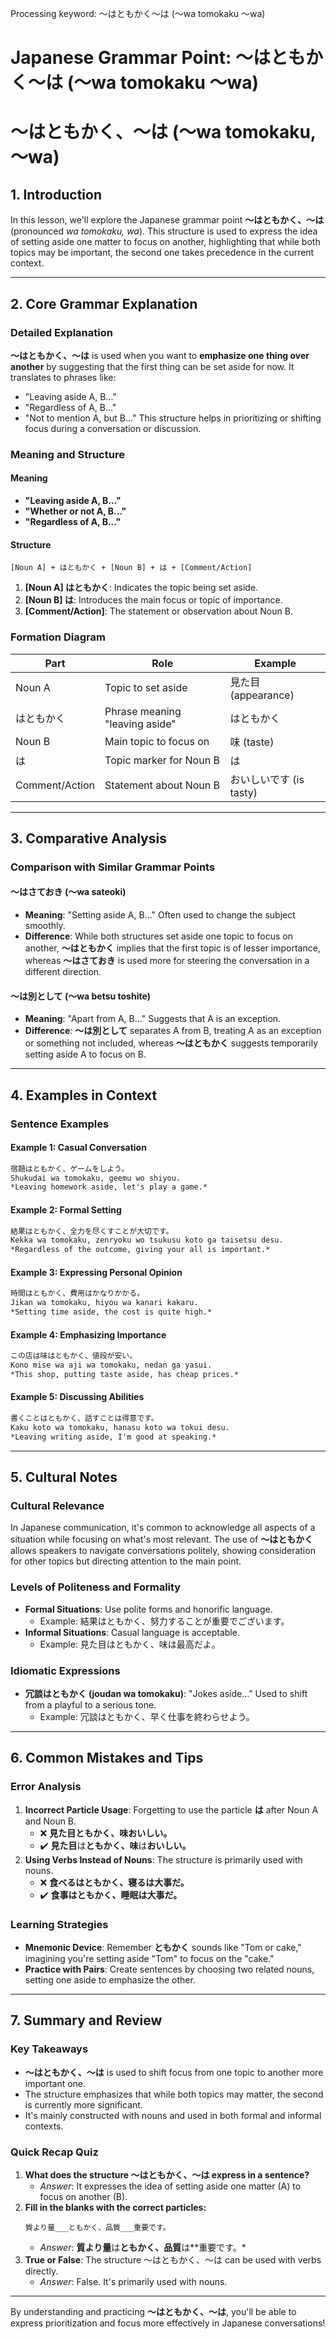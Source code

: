 Processing keyword: ～はともかく～は (〜wa tomokaku 〜wa)
# Japanese Grammar Point: ～はともかく～は (〜wa tomokaku 〜wa)
# ～はともかく、～は (～wa tomokaku, ～wa)
## 1. Introduction
In this lesson, we'll explore the Japanese grammar point **～はともかく、～は** (pronounced *wa tomokaku, wa*). This structure is used to express the idea of setting aside one matter to focus on another, highlighting that while both topics may be important, the second one takes precedence in the current context.

---
## 2. Core Grammar Explanation
### Detailed Explanation
**～はともかく、～は** is used when you want to **emphasize one thing over another** by suggesting that the first thing can be set aside for now. It translates to phrases like:
- "Leaving aside A, B..."
- "Regardless of A, B..."
- "Not to mention A, but B..."
This structure helps in prioritizing or shifting focus during a conversation or discussion.
### Meaning and Structure
#### Meaning
- **"Leaving aside A, B..."**
- **"Whether or not A, B..."**
- **"Regardless of A, B..."**
#### Structure
```plaintext
[Noun A] + はともかく + [Noun B] + は + [Comment/Action]
```
1. **[Noun A] はともかく**: Indicates the topic being set aside.
2. **[Noun B] は**: Introduces the main focus or topic of importance.
3. **[Comment/Action]**: The statement or observation about Noun B.
### Formation Diagram
| Part             | Role                               | Example                 |
|------------------|------------------------------------|-------------------------|
| Noun A           | Topic to set aside                 | 見た目 (appearance)     |
| はともかく        | Phrase meaning "leaving aside"     | はともかく               |
| Noun B           | Main topic to focus on             | 味 (taste)              |
| は               | Topic marker for Noun B            | は                       |
| Comment/Action   | Statement about Noun B             | おいしいです (is tasty) |
---
## 3. Comparative Analysis
### Comparison with Similar Grammar Points
#### ～はさておき (～wa sateoki)
- **Meaning**: "Setting aside A, B..." Often used to change the subject smoothly.
- **Difference**: While both structures set aside one topic to focus on another, **～はともかく** implies that the first topic is of lesser importance, whereas **～はさておき** is used more for steering the conversation in a different direction.
#### ～は別として (～wa betsu toshite)
- **Meaning**: "Apart from A, B..." Suggests that A is an exception.
- **Difference**: **～は別として** separates A from B, treating A as an exception or something not included, whereas **～はともかく** suggests temporarily setting aside A to focus on B.
---
## 4. Examples in Context
### Sentence Examples
#### Example 1: Casual Conversation
```markdown
宿題はともかく、ゲームをしよう。
Shukudai wa tomokaku, geemu wo shiyou.
*Leaving homework aside, let's play a game.*
```
#### Example 2: Formal Setting
```markdown
結果はともかく、全力を尽くすことが大切です。
Kekka wa tomokaku, zenryoku wo tsukusu koto ga taisetsu desu.
*Regardless of the outcome, giving your all is important.*
```
#### Example 3: Expressing Personal Opinion
```markdown
時間はともかく、費用はかなりかかる。
Jikan wa tomokaku, hiyou wa kanari kakaru.
*Setting time aside, the cost is quite high.*
```
#### Example 4: Emphasizing Importance
```markdown
この店は味はともかく、値段が安い。
Kono mise wa aji wa tomokaku, nedan ga yasui.
*This shop, putting taste aside, has cheap prices.*
```
#### Example 5: Discussing Abilities
```markdown
書くことはともかく、話すことは得意です。
Kaku koto wa tomokaku, hanasu koto wa tokui desu.
*Leaving writing aside, I'm good at speaking.*
```
---
## 5. Cultural Notes
### Cultural Relevance
In Japanese communication, it's common to acknowledge all aspects of a situation while focusing on what's most relevant. The use of **～はともかく** allows speakers to navigate conversations politely, showing consideration for other topics but directing attention to the main point.
### Levels of Politeness and Formality
- **Formal Situations**: Use polite forms and honorific language.
  - Example: 結果はともかく、努力することが重要でございます。
- **Informal Situations**: Casual language is acceptable.
  - Example: 見た目はともかく、味は最高だよ。
### Idiomatic Expressions
- **冗談はともかく (joudan wa tomokaku)**: "Jokes aside..." Used to shift from a playful to a serious tone.
  - Example: 冗談はともかく、早く仕事を終わらせよう。
---
## 6. Common Mistakes and Tips
### Error Analysis
1. **Incorrect Particle Usage**: Forgetting to use the particle **は** after Noun A and Noun B.
   - ❌ **見た目ともかく、味おいしい。**
   - ✔️ **見た目**は**ともかく、味**は**おいしい。**
2. **Using Verbs Instead of Nouns**: The structure is primarily used with nouns.
   - ❌ **食べるはともかく、寝るは大事だ。**
   - ✔️ **食事はともかく、睡眠は大事だ。**
### Learning Strategies
- **Mnemonic Device**: Remember **ともかく** sounds like "Tom or cake," imagining you're setting aside "Tom" to focus on the "cake."
- **Practice with Pairs**: Create sentences by choosing two related nouns, setting one aside to emphasize the other.
---
## 7. Summary and Review
### Key Takeaways
- **～はともかく、～は** is used to shift focus from one topic to another more important one.
- The structure emphasizes that while both topics may matter, the second is currently more significant.
- It's mainly constructed with nouns and used in both formal and informal contexts.
### Quick Recap Quiz
1. **What does the structure ～はともかく、～は express in a sentence?**
   - *Answer*: It expresses the idea of setting aside one matter (A) to focus on another (B).
2. **Fill in the blanks with the correct particles:**
   ```plaintext
   質より量___ともかく、品質___重要です。
   ```
   - *Answer*: **質より量**は**ともかく、品質**は**重要です。*
3. **True or False**: The structure ～はともかく、～は can be used with verbs directly. 
   - *Answer*: False. It's primarily used with nouns.
---
By understanding and practicing **～はともかく、～は**, you'll be able to express prioritization and focus more effectively in Japanese conversations!
